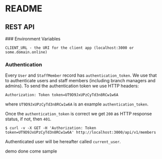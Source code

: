 # README

## REST API

### Environment Variables

```
CLIENT_URL - the URI for the client app (localhost:3000 or some.domain.online)
```


### Authentication

Every `User` and `StaffMember` record has `authentication_token`. We use that to authenticate users and staff members (including branch managers and admins).
To send the authentication token we use HTTP headers:

    Authorization: Token token=UT9D9JxUPzCyTd3n8RCw1w6A

where `UT9D9JxUPzCyTd3n8RCw1w6A` is an example `authentication_token`.

Once the `authentication_token` is correct we get `200` as HTTP response status, if not, then `401`.

    $ curl -v -X GET -H 'Authorization: Token token=UT9D9JxUPzCyTd3n8RCw1w6A' http://localhost:3000/api/v1/members

Authenticated user will be hereafter called `current_user`.


demo done come
sample
